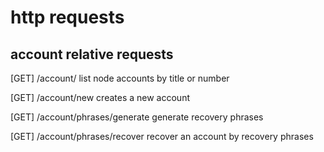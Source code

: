 # http requests

## account relative requests

[GET] /account/
list node accounts by title or number

[GET] /account/new
creates a new account

[GET] /account/phrases/generate
generate recovery phrases

[GET] /account/phrases/recover
recover an account by recovery phrases